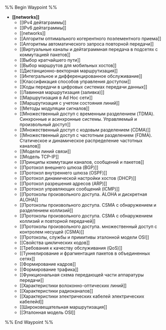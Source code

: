 %% Begin Waypoint %%
- **[[networks]]**
	- [[IPv4 дейтаграммы]]
	- [[IPv6 дейтаграммы]]
	- [[networks]]
	- [[Алгоритм оптимального когерентного поэлементного приема]]
	- [[Алгоритмы автоматического запроса повторной передачи]]
	- [[Виртуальные каналы и дейтаграммная передача в подсетях с коммутацией пакетов]]
	- [[Выбор кратчайшего пути]]
	- [[Выбор маршрутов для мобильных хостов]]
	- [[Дистанционно-векторная маршрутизация]]
	- [[Интегральное и дифференцированное обслуживание]]
	- [[Классификация способов управления доступом]]
	- [[Коды передачи в цифровых системах передачи данных]]
	- [[Лавинная маршрутизация (заливка)]]
	- [[Маршрутизация в Ad Hoc сети]]
	- [[Маршрутизация с учетом состояния линий]]
	- [[Методы модуляции сигналов]]
	- [[Множественный доступ с временным разделением (TDMA). Синхронные и асинхронные системы. Управляемый и произвольный доступ]]
	- [[Множественный доступ с кодовым разделением (CDMA)]]
	- [[Множественный доступ с частотным разделением (FDMA). Статическое и динамическое распределение частотных каналов]]
	- [[Модели линий связи]]
	- [[Модель TCP-IP]]
	- [[Принципы коммутации каналов, сообщений и пакетов]]
	- [[Протокол внешнего шлюза (BGP)]]
	- [[Протокол внутреннего шлюза (OSPF)]]
	- [[Протокол динамической настройки хостов (DHCP)]]
	- [[Протокол разрешения адресов (ARP)]]
	- [[Протокол управляющих сообщений (ICMP)]]
	- [[Протоколы произвольного доступа. ALOHA и дискретная ALOHA]]
	- [[Протоколы произвольного доступа. CSMA с обнаружением и разделением коллизий]]
	- [[Протоколы произвольного доступа. CSMA с обнаружением коллизий и повторной передачей]]
	- [[Протоколы произвольного доступа. множественный доступ с контролем несущей (CSMA)]]
	- [[Протоколы, службы и примитивы эталонной модели  OSI]]
	- [[Свойства циклических кодов]]
	- [[Требования к качеству обслуживания (QoS)]]
	- [[Туннелирование и фрагментация пакетов в объединенных сетях]]
	- [[Формирование кадров]]
	- [[Формирование трафика]]
	- [[Функциональная схема передающей части аппаратуры передачи]]
	- [[Характеристики волоконно-оптических линий]]
	- [[Характеристики радиоканалов]]
	- [[Характеристики электрических кабелей электрических кабелейd]]
	- [[Широковещательная маршрутизация]]
	- [[Эталонная модель OSI]]

%% End Waypoint %%